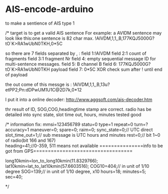 # AIS-encode-arduino
to make a sentience of AIS type 1 

/*
target is to get a valid AIS sentence
For example: a AVIDM sentence may look like this:one sentence is 82 char max.
!AIVDM,1,1,,B,177KQJ5000G?tO`K>RA1wUbN0TKH,0*5C

so there are 7 fields separated by  , :
field 1:!AIVDM
field 2:1        count of fragments
field 3:1        fragment Nr
field 4: empty            sequential message ID for multi-sentence messages.
field 5: B        channel B
field 6: 177KQJ5000G?tO`K>RA1wUbN0TKH  payload
field 7: 0*5C     XOR check sum after ! until end of payload


the out come of this messge is : 
!AIVDM,1,1,,B,13u?etPP2;Pn:dDPwUM1U1C@2D7k,0*12

I put it into a online decoder: http://www.aggsoft.com/ais-decoder.htm

thr result of ID, SOG,COG,headingtime stamp are correct.
radio has be detailed into sync state, slot time out, hours, minutes tested good

/*
information fix:
mmsi=123456789
statu=0
type=1
repeat=0
turn=?
accuracy=1
maneuver=0;
spare=0;
raim=0;
sync_state=0;// UTC direct
slot_time_out=1;// sub message is UTC hours and minutes
rest=0;// bit 1~0 of radio(bit 166 and 167)  
heading=41;//0-359, 511 means not available
===============info to be got from GPS==================================

long10kmin=lon_to_long10kmin(11.8329766);
lat10kmin=lat_to_lat10kmin(57.6603516);
COG10=404;// in unit of 1/10 degree
SOG=139;// in unit of 1/10 degree, x10
hours=18;
minutes=5;
sec=40;

*/
